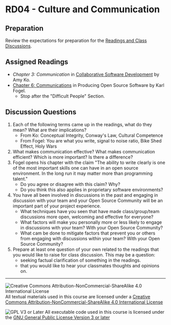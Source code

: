 # RD04 - Culture and Communication

## Preparation

Review the expectations for preparation for the [Readings and Class Discussions](./RD-ReadingsAndDiscussion.md).

## Assigned Readings

- _Chapter 3: Communication_ in [Collaborative Software Development](https://faculty.washington.edu/ajko/books/cooperative-software-development/) by Amy Ko.
- [Chapter 6: Communications](https://producingoss.com/en/producingoss.html#communications) in Producing Open Source Software by Karl Fogel.
  - Stop after the "Difficult People" Section.

## Discussion Questions

1. Each of the following terms came up in the readings, what do they mean? What are their implications?
   - From Ko: Conceptual Integrity, Conway's Law, Cultural Competence
   - From Fogel: You are what you write, signal to noise ratio, Bike Shed Effect, Holy Wars
2. What makes communication effective? What makes communication efficient? Which is more important? Is there a difference?
3. Fogel opens his chapter with the claim "The ability to write clearly is one of the most important skills one can have in an open source environment. In the long run it may matter more than programming talent."
   - Do you agree or disagree with this claim? Why?
   - Do you think this also applies in proprietary software environments?
4. You have all been involved in discussions in the past and engaging in discussion with your team and your Open Source Community will be an important part of your project experience. 
   - What techniques have you seen that have made class/group/team discussions more open, welcoming and effective for everyone? 
   - What factors will make you personally more or less likely to engage in discussions with your team? With your Open Source Community?
   - What cam be done to mitigate factors that prevent you or others from engaging with discussions within your team? With your Open Source Community?
5. Prepare at least one question of your own related to the readings that you would like to raise for class discussion. This may be a question:
   - seeking factual clarification of something in the readings.
   - that you would like to hear your classmates thoughts and opinions on.

---

![Creative Commons Attribution-NonCommercial-ShareAlike 4.0 International License](https://i.creativecommons.org/l/by-nc-sa/4.0/88x31.png "Creative Commons Attribution-NonCommercial-ShareAlike 4.0 International License") All textual materials used in this course are licensed under a [Creative Commons Attribution-NonCommercial-ShareAlike 4.0 International License](http://creativecommons.org/licenses/by-nc-sa/4.0/)

![GPL V3 or Later](https://www.gnu.org/graphics/gplv3-or-later-sm.png "GPL V3 or later") All executable code used in this course is licensed under the [GNU General Public License Version 3 or later](https://www.gnu.org/licenses/gpl.txt)